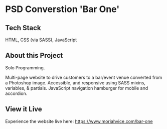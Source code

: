 # PSD Converstion 'Bar One'

## Tech Stack
HTML, CSS (via SASS), JavaScript

## About this Project
Solo Programming. 

Multi-page website to drive customers to a bar/event venue converted from a Photoshop image. Accessible, and responsive using SASS mixins, variables, & partials. JavaScript navigation hamburger for mobile and accordion.

## View it Live
Experience the website live here: https://www.moriahvice.com/bar-one
